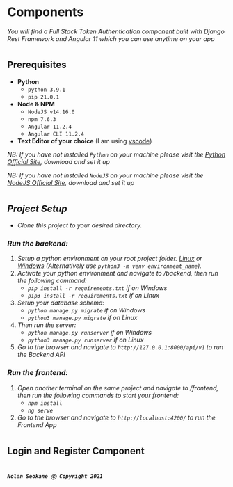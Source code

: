 # **Components**

*You will find a Full Stack Token Authentication component built with Django Rest Framework and Angular 11 which you can use anytime on your app*

#

## **Prerequisites**

- **Python**
	- `python 3.9.1`
	- `pip 21.0.1`
- **Node & NPM**
	- `NodeJS v14.16.0`
	- `npm 7.6.3`
	- `Angular 11.2.4`
	- `Angular CLI 11.2.4`
- **Text Editor of your choice** (I am using [vscode](https://code.visualstudio.com/download))

*NB: If you have not installed `Python` on your machine please visit the [Python Official Site](https://www.python.org/downloads/), download and set it up*

*NB: If you have not installed `NodeJS` on your machine please visit the [NodeJS Official Site](https://nodejs.org/en/), download and set it up*

#

## ***Project Setup***

- *_Clone this project to your desired directory._*

### ***Run the backend:***
1. _Setup a python environment on your root project folder. [Linux](https://mothergeo-py.readthedocs.io/en/latest/development/how-to/venv.html) or [Windows](https://mothergeo-py.readthedocs.io/en/latest/development/how-to/venv-win.html) (Alternatively use `python3 -m venv environment_name`)._
2. _Activate your python environment and navigate to /backend, then run the following command:_
   - _`pip install -r requirements.txt` if on Windows_
   - _`pip3 install -r requirements.txt` if on Linux_
3. _Setup your database schema:_
   - _`python manage.py migrate` if on Windows_
   - _`python3 manage.py migrate` if on Linux_
4. _Then run the server:_
   - _`python manage.py runserver` if on Windows_
   - _`python3 manage.py runserver` if on Linux_
5. _Go to the browser and navigate to `http://127.0.0.1:8000/api/v1` to run the Backend API_

### ***Run the frontend:***
1. _Open another terminal on the same project and navigate to /frontend, then run the following commands to start your frontend:_
	- _`npm install`_
	- _`ng serve`_
2. _Go to the browser and navigate to `http://localhost:4200/` to run the Frontend App_

#

## **Login and Register Component**

#

***`Nolan Seokane Ⓒ Copyright 2021`***
